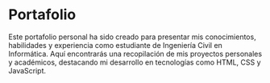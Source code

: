 # Portafolio
Este portafolio personal ha sido creado para presentar mis conocimientos, habilidades y experiencia como estudiante de Ingeniería Civil en Informática. Aquí encontrarás una recopilación de mis proyectos personales y académicos, destacando mi desarrollo en tecnologías como HTML, CSS y JavaScript.
